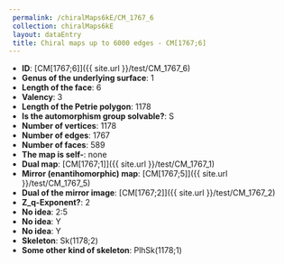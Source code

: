 ```yaml
--- 
 permalink: /chiralMaps6kE/CM_1767_6 
 collection: chiralMaps6kE
 layout: dataEntry
 title: Chiral maps up to 6000 edges - CM[1767;6]
---
```


- **ID**: [CM[1767;6]]({{ site.url }}/test/CM_1767_6)
- **Genus of the underlying surface**: 1
- **Length of the face**: 6
- **Valency**: 3
- **Length of the Petrie polygon**: 1178
- **Is the automorphism group solvable?**: S
- **Number of vertices**: 1178
- **Number of edges**: 1767
- **Number of faces**: 589
- **The map is self-**: none
- **Dual map**: [CM[1767;1]]({{ site.url }}/test/CM_1767_1)
- **Mirror (enantihomorphic) map**: [CM[1767;5]]({{ site.url }}/test/CM_1767_5)
- **Dual of the mirror image**: [CM[1767;2]]({{ site.url }}/test/CM_1767_2)
- **Z_q-Exponent?**: 2
- **No idea**:  2:5
- **No idea**: Y
- **No idea**: Y
- **Skeleton**: Sk(1178;2)
- **Some other kind of skeleton**: PlhSk(1178;1)
